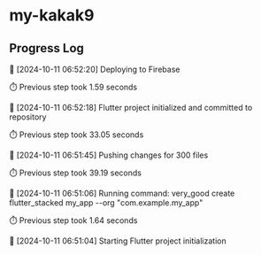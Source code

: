 # my-kakak9
## Progress Log
🔄 [2024-10-11 06:52:20] Deploying to Firebase

⏱️ Previous step took 1.59 seconds

🔄 [2024-10-11 06:52:18] Flutter project initialized and committed to repository

⏱️ Previous step took 33.05 seconds

🔄 [2024-10-11 06:51:45] Pushing changes for 300 files

⏱️ Previous step took 39.19 seconds

🔄 [2024-10-11 06:51:06] Running command: very_good create flutter_stacked my_app --org "com.example.my_app"

⏱️ Previous step took 1.64 seconds

🔄 [2024-10-11 06:51:04] Starting Flutter project initialization
